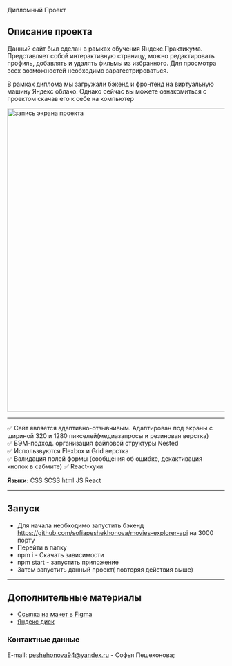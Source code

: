 Дипломный Проект

## Описание проекта
Данный сайт был сделан в рамках обучения Яндекс.Практикума. Представляет собой интерактивную страницу, можно редактировать профиль,  добавлять и удалять фильмы из избранного. Для просмотра всех возможностей необходимо зарагестрироваться.

В рамках диплома мы загружали бэкенд и фронтенд на виртуальную машину Яндекс облако. Однако сейчас вы можете ознакомиться с проектом скачав его к себе на компьютер

<div align="left">
    <img src="https://github.com/sofiapeshekhonova/movies-explorer-frontend/blob/main/src/images/register.gif?raw=true" width="700" alt="запись экрана проекта">
</div>

***
 ✅ Сайт является адаптивно-отзывчивым. Адаптирован под экраны с шириной 320 и 1280 пикселей(медиазапросы и резиновая верстка)  
 ✅ БЭМ-подход. организация файловой структуры Nested  
 ✅ Использвуются Flexbox и Grid верстка  
 ✅ Валидация полей формы (сообщения об ошибке, декактивация кнопок в сабмите) 
 ✅ React-хуки    
 
**Языки:** CSS SCSS html JS React
***
 ## Запуск
 - Для начала необходимо запустить бэкенд https://github.com/sofiapeshekhonova/movies-explorer-api на 3000 порту
 - Перейти в папку
 - npm i - Скачать зависимости
 - npm start - запустить приложение
 - Затем запустить данный проект( повторяя действия выше)
***
## Дополнительные материалы
* [Ссылка на макет в Figma](https://www.figma.com/file/aE7eba0JpVL9zBqpep7Dlj/Diploma-(Copy)?node-id=932-4421&t=U5mKWA1MfpQtuvI6-0)
* [Яндекс диск](https://disk.yandex.ru/d/5wR5eTvuu2uolg)

### Контактные данные
E-mail: peshehonova94@yandex.ru - Софья Пешехонова;
